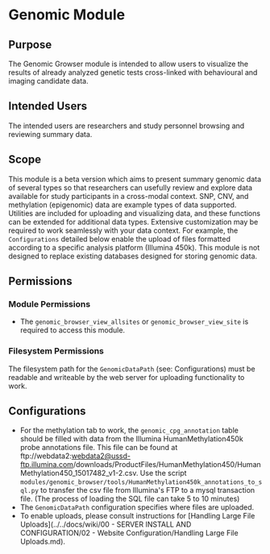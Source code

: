 # Genomic Module

## Purpose

The Genomic Growser module is intended to allow users to visualize the
results of already analyzed genetic tests cross-linked with behavioural
and imaging candidate data.

## Intended Users

The intended users are researchers and study personnel browsing and reviewing summary data. 

## Scope

This module is a beta version which aims to present summary genomic data of several types so that researchers can usefully review and explore data available for study participants in a cross-modal context. 
SNP, CNV, and methylation (epigenomic) data are example types of data supported. Utilities are included for uploading and visualizing data, and these functions can be extended for additional data types.
Extensive customization may be required to work seamlessly with your data context. For example, the `Configurations` detailed below enable the upload of files formatted according to a specific analysis platform (Illumina 450k). 
This module is not designed to replace existing databases designed for storing genomic data.  

## Permissions

### Module Permissions

- The `genomic_browser_view_allsites` or `genomic_browser_view_site` is required to access this module.

### Filesystem Permissions

The filesystem path for the `GenomicDataPath` (see: Configurations) must be readable and writeable by the web server for
uploading functionality to work.

## Configurations

- For the methylation tab to work, the `genomic_cpg_annotation` table should be filled with data from the Illumina HumanMethylation450k probe annotations file. This file can be found at ftp://webdata2:webdata2@ussd-ftp.illumina.com/downloads/ProductFiles/HumanMethylation450/HumanMethylation450_15017482_v1-2.csv. Use the script `modules/genomic_browser/tools/HumanMethylation450k_annotations_to_sql.py` to transfer the csv file from Illumina's FTP to a mysql transaction file. (The process of loading the SQL file can take 5 to 10 minutes)
- The `GenomicDataPath` configuration specifies where files are uploaded.
- To enable uploads, please consult instructions for [Handling Large File Uploads](../../docs/wiki/00 - SERVER INSTALL AND CONFIGURATION/02 - Website Configuration/Handling Large File Uploads.md).
